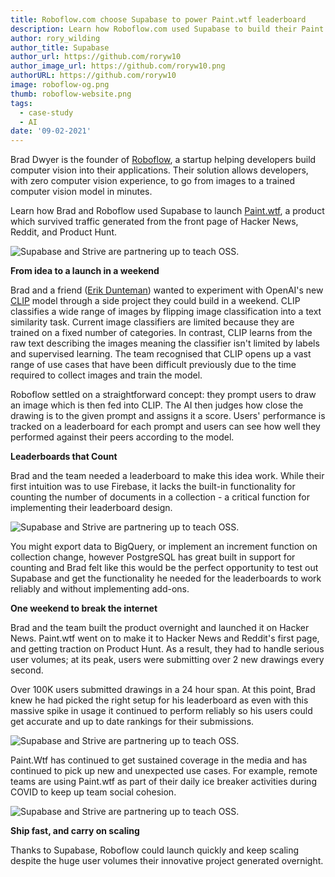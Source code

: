 ```yaml
---
title: Roboflow.com choose Supabase to power Paint.wtf leaderboard
description: Learn how Roboflow.com used Supabase to build their Paint.wtf leaderboard
author: rory_wilding
author_title: Supabase
author_url: https://github.com/roryw10
author_image_url: https://github.com/roryw10.png
authorURL: https://github.com/roryw10
image: roboflow-og.png
thumb: roboflow-website.png
tags:
  - case-study
  - AI
date: '09-02-2021'
---
```


Brad Dwyer is the founder of [Roboflow](https://roboflow.com/?ref=supabase), a startup helping developers build computer vision into their applications. Their solution allows developers, with zero computer vision experience, to go from images to a trained computer vision model in minutes.

Learn how Brad and Roboflow used Supabase to launch [Paint.wtf](https://paint.wtf), a product which survived traffic generated from the front page of Hacker News, Reddit, and Product Hunt.

![Supabase and Strive are partnering up to teach OSS.](/new/images/blog/roboflow-website.png)

**From idea to a launch in a weekend**

Brad and a friend ([Erik Dunteman](https://twitter.com/erikdoingthings)) wanted to experiment with OpenAI's new [CLIP](https://openai.com/blog/clip/) model through a side project they could build in a weekend. CLIP classifies a wide range of images by flipping image classification into a text similarity task. Current image classifiers are limited because they are trained on a fixed number of categories. In contrast, CLIP learns from the raw text describing the images meaning the classifier isn't limited by labels and supervised learning. The team recognised that CLIP opens up a vast range of use cases that have been difficult previously due to the time required to collect images and train the model.

Roboflow settled on a straightforward concept: they prompt users to draw an image which is then fed into CLIP. The AI then judges how close the drawing is to the given prompt and assigns it a score. Users' performance is tracked on a leaderboard for each prompt and users can see how well they performed against their peers according to the model.

**Leaderboards that Count**

Brad and the team needed a leaderboard to make this idea work. While their first intuition was to use Firebase, it lacks the built-in functionality for counting the number of documents in a collection - a critical function for implementing their leaderboard design.

![Supabase and Strive are partnering up to teach OSS.](/new/images/blog/roboflow-stat.png)

You might export data to BigQuery, or implement an increment function on collection change, however PostgreSQL has great built in support for counting and Brad felt like this would be the perfect opportunity to test out Supabase and get the functionality he needed for the leaderboards to work reliably and without implementing add-ons.

**One weekend to break the internet**

Brad and the team built the product overnight and launched it on Hacker News. Paint.wtf went on to make it to Hacker News and Reddit's first page, and getting traction on Product Hunt. As a result, they had to handle serious user volumes; at its peak, users were submitting over 2 new drawings every second.

Over 100K users submitted drawings in a 24 hour span. At this point, Brad knew he had picked the right setup for his leaderboard as even with this massive spike in usage it continued to perform reliably so his users could get accurate and up to date rankings for their submissions.

![Supabase and Strive are partnering up to teach OSS.](/new/images/blog/roboflow-gallery.png)

Paint.Wtf has continued to get sustained coverage in the media and has continued to pick up new and unexpected use cases. For example, remote teams are using Paint.wtf as part of their daily ice breaker activities during COVID to keep up team social cohesion.

<!-- > _"Supabase meant we could have the exact functionality we needed for our leaderboard._
>
> _We got the benefits of PostgreSQL with a great developer experience._
>
> _With Supabase we could launch our product quickly and yet still handle the huge user volumes that Paint.wtf generated."_
>
> Brad Dwyer, CTO Roboflow. -->

![Supabase and Strive are partnering up to teach OSS.](/new/images/blog/roboflow-quote.png)

**Ship fast, and carry on scaling**

Thanks to Supabase, Roboflow could launch quickly and keep scaling despite the huge user volumes their innovative project generated overnight.

